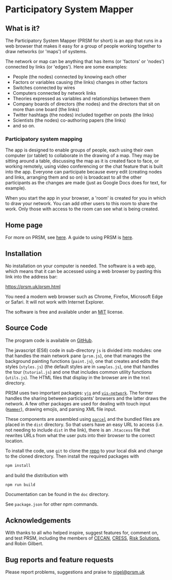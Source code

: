 <!-- markdownlint-disable-file MD026 MD033-->
# Participatory System Mapper

## What is it?

The Participatory System Mapper (PRSM for short) is an app that runs in a web browser that makes it easy for a group of people working together to draw networks (or 'maps') of systems.  

The network or map can be anything that has items (or 'factors' or 'nodes') connected by links (or 'edges').  Here are some examples:

* People (the nodes) connected by knowing each other
* Factors or variables causing (the links) changes in other factors
* Switches connected by wires
* Computers connected by network links
* Theories expressed as variables and relationships between them
* Company boards of directors (the nodes) and the directors that sit on more than one board (the links)
* Twitter hashtags (the nodes) included together on posts (the links)
* Scientists (the nodes) co-authoring papers (the links)
* and so on.

### Participatory system mapping

The app is designed to enable groups of people, each using their own computer (or tablet) to collaborate in the drawing of a map.  They may be sitting around a table, discussing the map as it is created face to face, or working remotely, using video conferencing or the chat feature that is built into the app.  Everyone can participate because every edit (creating nodes and links, arranging them and so on) is broadcast to all the other participants as the changes are made (just as Google Docs does for text, for example).  

When you start the app in your browser, a 'room' is created for you in which to draw your network.  You can add other users to this room to share the work.  Only those with access to the room can see what is being created.

## Home page

For more on PRSM, see [here](https://prsm.uk).  A guide to using PRSM is [here](https://prsm.uk/help.html).

## Installation

No installation on your computer is needed.  The software is a web app, which means that it can be accessed using a web browser by pasting this link into the address bar:

<https://prsm.uk/prsm.html>

You need a modern web browser such as Chrome, Firefox, Microsoft Edge or Safari.  It will not work with Internet Explorer.

The software is free and available under an [MIT](https://choosealicense.com/licenses/mit/) license.

## Source Code

The program code is available on [GitHub](https://github.com/micrology/prsm).

The javascript (ES6) code in sub-directory ```js``` is divided into modules: one that handles the main network pane (```prsm.js```), one that manages the background painting functions (```paint.js```), one that creates and edits the styles (```styles.js```) (the default styles are in ```samples.js```), one that handles the tour (```tutorial.js```) and one that includes common utility functions (```utils.js```).  The HTML files that display in the browser are in the ```html``` directory.

PRSM uses two important packages: [```yjs```](https://github.com/yjs/yjs) and [```vis-network```](https://visjs.org/).  The former handles the sharing between participants' browsers and the latter draws the network. A few other packages are used for dealing with touch input ([```Hammer```](https://hammerjs.github.io/)), drawing emojis, and parsing XML file input.  

These components are assembled using [```parcel```](https://parceljs.org/) and the bundled files are placed in the ```dist``` directory.  So that users have an easy URL to access (i.e. not needing to include ```dist``` in the link), there is an ```.htaccess``` file that rewrites URLs from what the user puts into their browser to the correct location.

To install the code, use ```git``` to clone the [repo](https://github.com/micrology/prsm) to your local disk and change to the cloned directory.  Then install the required packages with

```bash
npm install
```

and build the distribution with

```bash
npm run build
```

Documentation can be found in the ```doc``` directory.

See ```package.json``` for other npm commands.

## Acknowledgements

With thanks to all who helped inspire, suggest features for, comment on, and test PRSM, including the members of [CECAN](https://www.cecan.ac.uk/), [CRESS](https://cress.soc.surrey.ac.uk/), [Risk Solutions](https://www.risksol.co.uk/), and Robin Gilbert.

## Bug reports and feature requests

Please report problems, suggestions and praise to [nigel@prsm.uk](mailto:nigel@prsm.uk)
